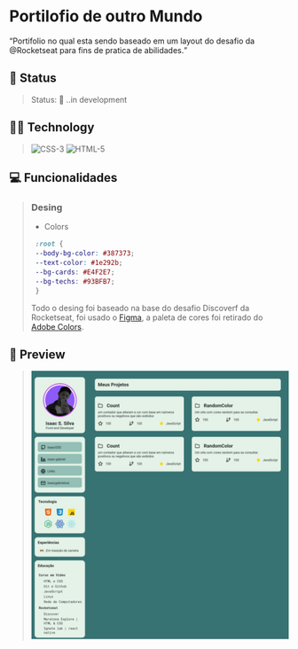 #   **Portilofio de outro Mundo**
<q>Portifolio no qual esta sendo baseado em um layout do desafio da @Rocketseat para fins de pratica de abilidades.</q>
## 📜 Status
> Status: 🚧 ..in development 

## 👨‍💻 Technology

> <img src="https://icon.isaacgss.repl.co/img/icons8-css3.svg" 
        title="CSS-3" 
        style="width: 50px;"> 
> <img src="https://icon.isaacgss.repl.co/img/icons8-html-5.svg" 
        title="HTML-5" 
        style="width: 50px;">     

## 💻 Funcionalidades
> ### **Desing**
> * Colors </br>
> ```CSS
>  :root {
>  --body-bg-color: #387373;
>  --text-color: #1e292b;
>  --bg-cards: #E4F2E7;
>  --bg-techs: #93BFB7;
>  }
> ```
> Todo o desing foi baseado na base do desafio Discoverf da Rocketseat, foi usado o <a href="https://www.figma.com/file/soQBxmKJzp1aF6zj0SXBoG/DD-%2F-Portfolio-(Copy)?node-id=3%3A2">Figma</a>, a paleta de cores foi retirado do <a href="https://color.adobe.com/pt/explore">Adobe Colors</a>.
## 👀 Preview

> <img src="assets/md/Captura%20da%20Web_20-7-2022_23316_127.0.0.1.jpeg">